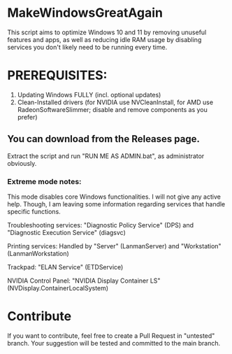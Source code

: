 # MakeWindowsGreatAgain

This script aims to optimize Windows 10 and 11 by removing unuseful features and apps, as well as reducing idle RAM usage by disabling services you don't likely need to be running every time.

# PREREQUISITES:
1. Updating Windows FULLY (incl. optional updates)
2. Clean-Installed drivers (for NVIDIA use NVCleanInstall, for AMD use RadeonSoftwareSlimmer; disable and remove components as you prefer)

## You can download from the Releases page.
Extract the script and run "RUN ME AS ADMIN.bat", as administrator obviously.

### Extreme mode notes:
This mode disables core Windows functionalities. I will not give any active help. Though, I am leaving some information regarding services that handle specific functions.

Troubleshooting services: "Diagnostic Policy Service" (DPS) and "Diagnostic Execution Service" (diagsvc)

Printing services: Handled by "Server" (LanmanServer) and "Workstation" (LanmanWorkstation)

Trackpad: "ELAN Service" (ETDService)

NVIDIA Control Panel: "NVIDIA Display Container LS" (NVDisplay.ContainerLocalSystem)

# Contribute
If you want to contribute, feel free to create a Pull Request in "untested" branch. Your suggestion will be tested and committed to the main branch. 